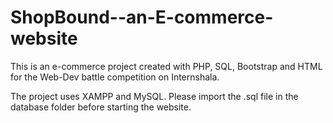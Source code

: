 # ShopBound--an-E-commerce-website
This is an e-commerce project created with PHP, SQL, Bootstrap and HTML for the Web-Dev battle competition on Internshala. 

The project uses XAMPP and MySQL. Please import the .sql file in the database folder before starting the website.
